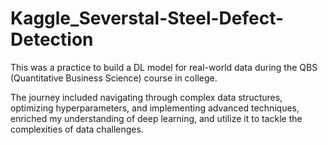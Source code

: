 # Kaggle_Severstal-Steel-Defect-Detection

This was a practice to build a DL model for real-world data during the QBS (Quantitative Business Science) course in college. 

The journey included navigating through complex data structures, optimizing hyperparameters, and implementing advanced techniques, enriched my understanding of deep learning, and utilize it to tackle the complexities of data challenges.
